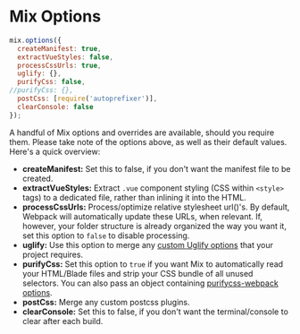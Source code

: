 # Mix Options

```js
mix.options({
  createManifest: true,
  extractVueStyles: false,
  processCssUrls: true,
  uglify: {},
  purifyCss: false,
//purifyCss: {},
  postCss: [require('autoprefixer')],
  clearConsole: false
});
```

A handful of Mix options and overrides are available, should you require them. Please take note of the options above, as well as their default values. Here's a quick overview:

- **createManifest:** Set this to false, if you don't want the manifest file to be created.
- **extractVueStyles:** Extract `.vue` component styling (CSS within `<style>` tags) to a dedicated file, rather than inlining it into the HTML.
- **processCssUrls:** Process/optimize relative stylesheet url()'s. By default, Webpack will automatically update these URLs, when relevant. If, however, your folder structure is already organized the way you want it, set this option to `false` to disable processing.
- **uglify:** Use this option to merge any [custom Uglify options](https://webpack.github.io/docs/list-of-plugins.html#uglifyjsplugin) that your project requires.
- **purifyCss:** Set this option to `true` if you want Mix to automatically read your HTML/Blade files and strip your CSS bundle of all unused selectors. You can also pass an object containing [purifycss-webpack options](https://github.com/webpack-contrib/purifycss-webpack#options).
- **postCss:** Merge any custom postcss plugins.
- **clearConsole:** Set this to false, if you don't want the terminal/console to clear after each build.
